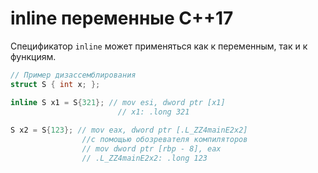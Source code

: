 # inline переменные C++17 #

Спецификатор `inline` может применяться как к переменным, так и к функциям.

```c++
// Пример дизассемблирования 
struct S { int x; }; 

inline S x1 = S{321}; // mov esi, dword ptr [x1] 
						// x1: .long 321 
						
S x2 = S{123}; // mov eax, dword ptr [.L_ZZ4mainE2x2] 
				//с помощью обозревателя компиляторов 
				// mov dword ptr [rbp - 8], eax 
				// .L_ZZ4mainE2x2: .long 123
```



